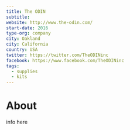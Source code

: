 ```yaml
---
title: The ODIN
subtitle:
website: http://www.the-odin.com/
start-date: 2016
type-org: company
city: Oakland
city: California
country: USA
twitter: https://twitter.com/TheODINinc
facebook: https://www.facebook.com/TheODINinc
tags:
  - supplies
  - kits
---
```


# About
info here
